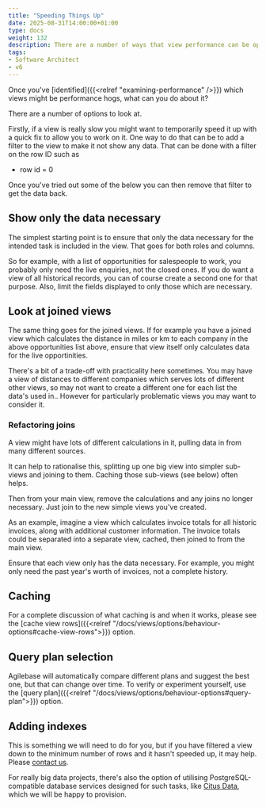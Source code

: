 ```yaml
---
title: "Speeding Things Up"
date: 2025-08-31T14:00:00+01:00
type: docs
weight: 132
description: There are a number of ways that view performance can be optimised
tags:
- Software Architect
- v6
---
```

Once you've [identified]({{<relref "examining-performance" />}}) which views might be performance hogs, what can you do about it?

There are a number of options to look at.

Firstly, if a view is really slow you might want to temporarily speed it up with a quick fix to allow you to work on it.
One way to do that can be to add a filter to the view to make it not show any data.
That can be done with a filter on the row ID such as
* row id = 0

Once you've tried out some of the below you can then remove that filter to get the data back.

## Show only the data necessary
The simplest starting point is to ensure that only the data necessary for the intended task is included in the view. That goes for both roles and columns.

So for example, with a list of opportunities for salespeople to work, you probably only need the live enquiries, not the closed ones. If you do want a view of all historical records, you can of course create a second one for that purpose.
Also, limit the fields displayed to only those which are necessary.

## Look at joined views
The same thing goes for the joined views. If for example you have a joined view which calculates the distance in miles or km to each company in the above opportunities list above, ensure that view itself only calculates data for the live opportinities.

There's a bit of a trade-off with practicality here sometimes. You may have a view of distances to different companies which serves lots of different other views, so may not want to create a different one for each list the data's used in..
However for particularly problematic views you may want to consider it.

### Refactoring joins
A view might have lots of different calculations in it, pulling data in from many different sources.

It can help to rationalise this, splitting up one big view into simpler sub-views and joining to them. Caching those sub-views (see below) often helps.

Then from your main view, remove the calculations and any joins no longer necessary. Just join to the new simple views you've created.

As an example, imagine a view which calculates invoice totals for all historic invoices, along with additional customer information. The invoice totals could be separated into a separate view, cached, then joined to from the main view.

Ensure that each view only has the data necessary. For example, you might only need the past year's worth of invoices, not a complete history.

## Caching

For a complete discussion of what caching is and when it works, please see the [cache view rows]({{<relref "/docs/views/options/behaviour-options#cache-view-rows">}}) option.

## Query plan selection

Agilebase will automatically compare different plans and suggest the best one, but that can change over time. To verify or experiment yourself, use the [query plan]({{<relref "/docs/views/options/behaviour-options#query-plan">}}) option.

## Adding indexes

This is something we will need to do for you, but if you have filtered a view down to the minimum number of rows and it hasn't speeded up, it may help. Please [contact us](https://agilechilli.com/contact-us/).

For really big data projects, there's also the option of utilising PostgreSQL-compatible database services designed for such tasks, like [Citus Data](https://www.citusdata.com/), which we will be happy to provision.

